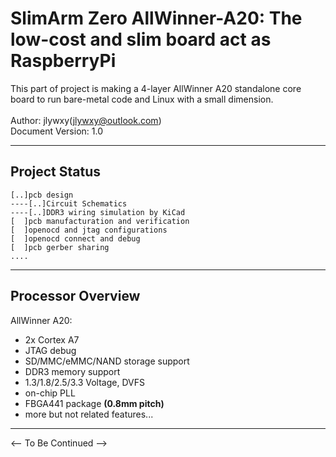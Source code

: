 # SlimArm Zero AllWinner-A20: The low-cost and slim board act as RaspberryPi

This part of project is making a 4-layer AllWinner A20 standalone core board to run bare-metal code and Linux with a small dimension.
<br><br>
Author: jlywxy(jlywxy@outlook.com)<br>
Document Version: 1.0<br>

- --

## Project Status

```
[..]pcb design
----[..]Circuit Schematics
----[..]DDR3 wiring simulation by KiCad
[  ]pcb manufacturation and verification
[  ]openocd and jtag configurations 
[  ]openocd connect and debug
[  ]pcb gerber sharing
....
```
- --

## Processor Overview

AllWinner A20:<br>
* 2x Cortex A7
* JTAG debug
* SD/MMC/eMMC/NAND storage support
* DDR3 memory support
* 1.3/1.8/2.5/3.3 Voltage, DVFS
* on-chip PLL
* FBGA441 package <b>(0.8mm pitch)</b>
* more but not related features...
- --

<-- To Be Continued -->